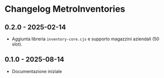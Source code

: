# Changelog MetroInventories

## 0.2.0 - 2025-02-14
- Aggiunta libreria `inventory-core.cjs` e supporto magazzini aziendali (50 slot).

## 0.1.0 - 2025-08-14
- Documentazione iniziale
